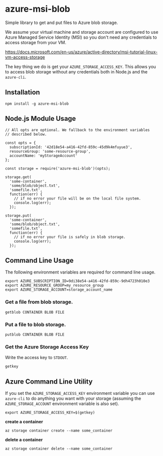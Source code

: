 # azure-msi-blob

Simple library to get and put files to Azure blob storage.

We assume your virtual machine and storage account are configured to use Azure
Managed Service Identity (MSI) so you don't need any credentials to access
storage from your VM.

https://docs.microsoft.com/en-us/azure/active-directory/msi-tutorial-linux-vm-access-storage

The key thing we do is get your `AZURE_STORAGE_ACCESS_KEY`. This allows you to
access blob storage without any credentials both in Node.js and the `azure-cli`.

## Installation

```
npm install -g azure-msi-blob
```

## Node.js Module Usage

```
// All opts are optional. We fallback to the environment variables
// described below.

const opts = {
  subscriptionId: '42d18e54-a416-42fd-859c-45d9k4mfuyue3',
  resourceGroup: 'some-resource-group',
  accountName: 'myStorageAccount'
};

const storage = require('azure-msi-blob')(opts);

storage.get(
  'some-container',
  'some/blob/object.txt',
  'somefile.txt',
  function(err) {
    // if no error your file will be on the local file system.
    console.log(err);
  });

storage.put(
  'some-container',
  'some/blob/object.txt',
  'somefile.txt',
  function(err) {
    // if no error your file is safely in blob storage.
    console.log(err);
  });
```

## Command Line Usage

The following environment variables are required for command line usage.

```
export AZURE_SUBSCRIPTION_ID=9di38e54-a416-42fd-859c-9dh4723h010e3
export AZURE_RESOURCE_GROUP=my_resource_group
export AZURE_STORAGE_ACCOUNT=storage_account_name
```

### Get a file from blob storage.

```
getblob CONTAINER BLOB FILE
```

### Put a file to blob storage.

```
putblob CONTAINER BLOB FILE
```

### Get the Azure Storage Access Key

Write the access key to `STDOUT`.

```
getkey
```

## Azure Command Line Utility

If you set the `AZURE_STORAGE_ACCESS_KEY` environment variable you can use
`azure-cli` to do anything you want with your storage (assuming the
`AZURE_STORAGE_ACCOUNT` environment variable is also set).

```
export AZURE_STORAGE_ACCESS_KEY=$(getkey)
```

**create a container**

```
az storage container create --name some_container
```

**delete a container**

```
az storage container delete --name some_container
```